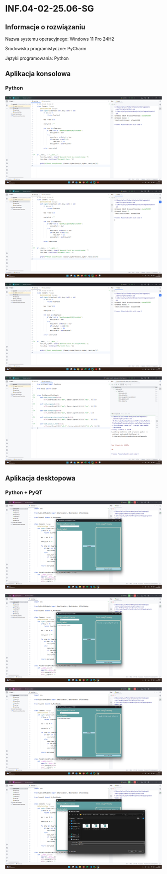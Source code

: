 # INF.04-02-25.06-SG

## Informacje o rozwiązaniu

Nazwa systemu operacyjnego: Windows 11 Pro 24H2

Środowiska programistyczne: PyCharm

Języki programowania: Python

## Aplikacja konsolowa

### Python

![](konsolowa/konsola1.png)

![](konsolowa/konsola2.png)

![](konsolowa/konsola3.png)

![](testy/test1.png)

## Aplikacja desktopowa

### Python + PyQT

![](desktopowa/desktop1.png)

![](desktopowa/desktop2.png)

![](desktopowa/desktop3.png)

![](desktopowa/desktop4.png)
